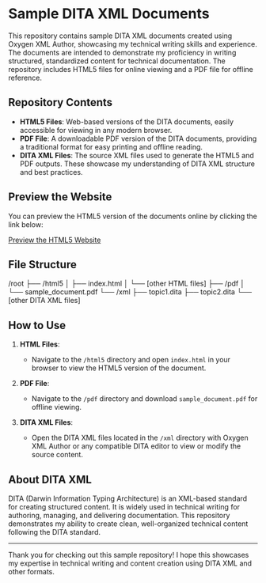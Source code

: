# Sample DITA XML Documents

This repository contains sample DITA XML documents created using Oxygen XML Author, showcasing my technical writing skills and experience. The documents are intended to demonstrate my proficiency in writing structured, standardized content for technical documentation. The repository includes HTML5 files for online viewing and a PDF file for offline reference.

## Repository Contents

- **HTML5 Files**: Web-based versions of the DITA documents, easily accessible for viewing in any modern browser.
- **PDF File**: A downloadable PDF version of the DITA documents, providing a traditional format for easy printing and offline reading.
- **DITA XML Files**: The source XML files used to generate the HTML5 and PDF outputs. These showcase my understanding of DITA XML structure and best practices.

## Preview the Website

You can preview the HTML5 version of the documents online by clicking the link below:

[Preview the HTML5 Website](https://htmlpreview.github.io/?https://github.com/TiskaDavis/DITA-XML-Documents/blob/main/html5/index.html)

## File Structure

/root ├── /html5 │ ├── index.html │ └── [other HTML files] ├── /pdf │ └── sample_document.pdf └── /xml ├── topic1.dita ├── topic2.dita └── [other DITA XML files]

## How to Use

1. **HTML Files**:
   - Navigate to the `/html5` directory and open `index.html` in your browser to view the HTML5 version of the document.

2. **PDF File**:
   - Navigate to the `/pdf` directory and download `sample_document.pdf` for offline viewing.

3. **DITA XML Files**:
   - Open the DITA XML files located in the `/xml` directory with Oxygen XML Author or any compatible DITA editor to view or modify the source content.

## About DITA XML

DITA (Darwin Information Typing Architecture) is an XML-based standard for creating structured content. It is widely used in technical writing for authoring, managing, and delivering documentation. This repository demonstrates my ability to create clean, well-organized technical content following the DITA standard.

---

Thank you for checking out this sample repository! I hope this showcases my expertise in technical writing and content creation using DITA XML and other formats.
